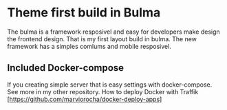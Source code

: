 # Theme first build in Bulma 

The bulma is a framework resposivel and easy for developers make design the frontend design.
That is my first layout build in bulma. The new framework has a simples comlums and mobile resposivel.

## Included Docker-compose 

If you creating simple server that is easy settings with docker-compose. See more in my other repository.
How to deploy Docker with Traffik [https://github.com/marviorocha/docker-deploy-apps]